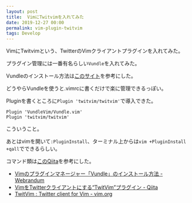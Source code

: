 ```yaml
---
layout: post
title:  VimにTwitvimを入れてみた
date: 2019-12-27 00:00
permalink: vim-plugin-twitvim
tags: Develop
---
```


VimにTwitvimという、TwitterのVimクライアントプラグインを入れてみた。

プラグイン管理には一番有名らしい`Vundle`を入れてみた。

Vundleのインストール方法は<a href="https://webrandum.net/vundle/">このサイト</a>を参考にした。

どうやらVundleを使うと.vimrcに書くだけで楽に管理できるっぽい。

Pluginを書くところに`Plugin 'twitvim/twitvim'`で導入できた。

```vim
Plugin 'VundleVim/Vundle.vim'
Plugin 'twitvim/twitvim'
```

こういうこと。

あとはvimを開いて`:PluginInstall`、ターミナル上からは`vim +PluginInstall +qall`でできるらしい。

コマンド類は<a href="https://qiita.com/noboru/items/f709e42489d9351e8421">このQiita</a>を参考にした。


 - <a href="https://webrandum.net/vundle/">Vimのプラグインマネージャー「Vundle」のインストール方法 - Webrandum</a>
 - <a href="https://qiita.com/noboru/items/f709e42489d9351e8421">VimをTwitterクライアントにする“TwitVim”プラグイン - Qiita</a>
 - <a href="https://www.vim.org/scripts/script.php?script_id=2204">TwitVim : Twitter client for Vim - vim.org</a>
